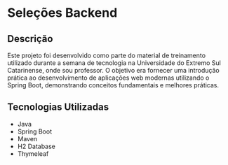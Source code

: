 # Seleções Backend

## Descrição

Este projeto foi desenvolvido como parte do material de treinamento utilizado durante a semana de tecnologia na Universidade do Extremo Sul Catarinense, onde sou professor. O objetivo era fornecer uma introdução prática ao desenvolvimento de aplicações web modernas utilizando o Spring Boot, demonstrando conceitos fundamentais e melhores práticas.

## Tecnologias Utilizadas

- Java
- Spring Boot
- Maven
- H2 Database
- Thymeleaf
